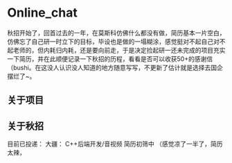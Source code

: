 # Online_chat

秋招开始了，回首过去的一年，在莫斯科仿佛什么都没有做，简历基本一片空白，仿佛忘了自己研一时立下的目标，毕设也是做的一塌糊涂，感觉挺对不起自己对不起老师的，但内耗归内耗，还是要向前走，于是决定捡起研一还未完成的项目充实一下简历，并在此顺便记录一下秋招的历程，看看是否可以收获50+的感谢信（bushi。在这没人认识没人知道的地方随意写写，不更新了估计就是选择去国企摆烂了~。


## 关于项目


## 关于秋招

目前已投递：    大疆：     C++后端开发/音视频           简历初筛中       （感觉凉了一半了，简历太辣，
